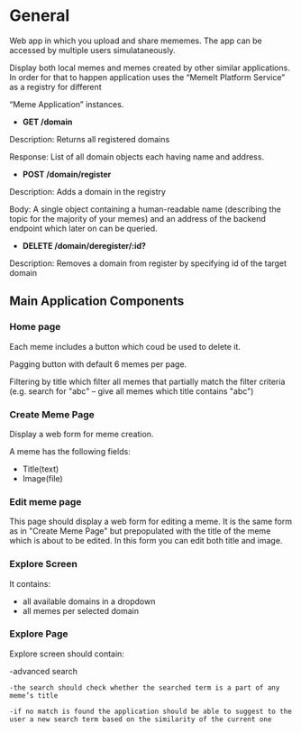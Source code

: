 

# General

Web app in which you upload and share mememes. The app can be accessed by multiple users simulataneously.

Display both local memes and memes created by other similar applications. In order for that to happen application uses the “MemeIt Platform Service” as a registry for different 

“Meme Application” instances.


- **GET /domain**

Description: Returns all registered domains

Response: List of all domain objects each having name and address.

- **POST /domain/register**

Description: Adds a domain in the registry

Body: A single object containing a human-readable name (describing the topic for the  majority of your memes) and an address of the backend endpoint which later on can be queried.

- **DELETE /domain/deregister/:id?**

Description: Removes a domain from register by specifying id of the target domain


## Main Application Components

### Home page

Each meme includes  a button which coud be used to delete it.

Pagging button with default 6 memes per page.

Filtering by title which filter all memes that partially match the filter criteria (e.g. search for "abc" – give all memes which title contains "abc")

### Create Meme Page 

Display a web form for meme creation.

A meme has the following fields:
- Title(text)
- Image(file)

### Edit meme page

This page should display a web form for editing a meme. It is the same form as in "Create Meme Page" but  prepopulated with the title of the meme which is about to be edited.
In this form you can edit both title and image.

### Explore Screen

It contains:
- all available domains in a dropdown
- all memes per selected domain

### Explore Page

Explore screen should contain:

-advanced search

	-the search should check whether the searched term is a part of any meme’s title

	-if no match is found the application should be able to suggest to the user a new search term based on the similarity of the current one


